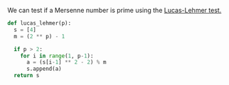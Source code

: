 We can test if a Mersenne number is prime using the [Lucas-Lehmer test.](https://en.wikipedia.org/wiki/Lucas%E2%80%93Lehmer_primality_test)


```python
def lucas_lehmer(p):
  s = [4]
  m = (2 ** p) - 1

  if p > 2:
    for i in range(1, p-1):
      a = (s[i-1] ** 2 - 2) % m
      s.append(a)
  return s
```